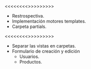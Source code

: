 <<<<<<<<<Completo>>>>>>>>>>
- Restrospectiva.
- Implementación motores templates.
- Carpeta partials.

<<<<<<<<<Pendiente>>>>>>>>>>
- Separar las vistas en carpetas.
- Formulario de creación y edición 
    * Usuarios.
    * Productos.
    